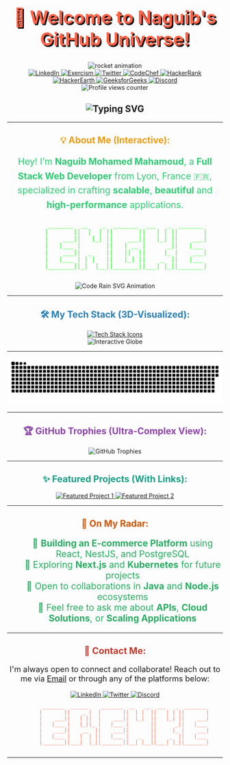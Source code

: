 <h1 align="center" style="font-weight: bold; color: #ff6347; font-size: 3em; text-shadow: 3px 3px #000;">🚀 Welcome to Naguib's GitHub Universe!</h1>

<div id="header" align="center">
  <!-- Rocket animation -->
  <img src="https://media.giphy.com/media/3oKIPnAiaMCws8nOsE/giphy.gif" width="200" alt="rocket animation" />

  <!-- Social Media Badges -->
  <div id="badges" align="center">
    <a href="https://www.linkedin.com/in/naguib-med/" target="_blank">
      <img src="https://img.shields.io/badge/LinkedIn-0077B5?style=for-the-badge&logo=linkedin&logoColor=white" alt="LinkedIn" />
    </a>
    <a href="https://exercism.org/profiles/Naguib/" target="_blank">
      <img src="https://d24y9kuxp2d7l2.cloudfront.net/assets/icons/exercism-with-logo-black-b427c06c6a068ba9f391734115e4d22dfa876d1d.svg" alt="Exercism" />
    </a>
    <a href="https://twitter.com/NaguibMohamed11" target="_blank">
      <img src="https://img.shields.io/badge/Twitter-1DA1F2?style=for-the-badge&logo=twitter&logoColor=white" alt="Twitter" />
    </a>
    <a href="https://www.codechef.com/users/naguibmed" target="_blank">
      <img src="https://img.shields.io/badge/CodeChef-5B4638?style=for-the-badge&logo=codechef&logoColor=white" alt="CodeChef" />
    </a>
    <a href="https://www.hackerrank.com/moma_naguib" target="_blank">
      <img src="https://img.shields.io/badge/HackerRank-2EC866?style=for-the-badge&logo=hackerrank&logoColor=white" alt="HackerRank" />
    </a>
    <a href="https://www.hackerearth.com/@moma.naguib" target="_blank">
      <img src="https://img.shields.io/badge/HackerEarth-323754?style=for-the-badge&logo=hackerearth&logoColor=white" alt="HackerEarth" />
    </a>
    <a href="https://auth.geeksforgeeks.org/user/momanaf7ug/" target="_blank">
      <img src="https://img.shields.io/badge/GeeksforGeeks-0F9D58?style=for-the-badge&logo=geeksforgeeks&logoColor=white" alt="GeeksforGeeks" />
    </a>
    <a href="Buigan#0001">
      <img src="https://img.shields.io/badge/Discord-7289DA?style=for-the-badge&logo=discord&logoColor=white" alt="Discord" />
    </a>
  </div>
  
  <!-- Profile View Counter -->
  <img src="https://komarev.com/ghpvc/?username=naguib-med&style=flat-square&color=blue" alt="Profile views counter" />
  
  <!-- Custom Welcome Animation -->
  <h2 align="center">
    <img src="https://readme-typing-svg.herokuapp.com?font=Monoton&size=24&duration=5000&color=F75C7E&center=true&vCenter=true&lines=Welcome+to+My+Creative+Hub!" alt="Typing SVG" />
  </h2>
</div>

---

<h2 align="center" style="color: #f39c12;">💡 About Me (Interactive):</h2>

<p align="center" style="font-size: 1.5em; color: #2ecc71; line-height: 1.6;">
  Hey! I’m <strong>Naguib Mohamed Mahamoud</strong>, a <strong>Full Stack Web Developer</strong> from Lyon, France 🇫🇷, specialized in crafting <strong>scalable</strong>, <strong>beautiful</strong> and <strong>high-performance</strong> applications.
</p>

<!-- ASCII art for a more unique welcome -->
<div align="center">
  <pre style="font-size: 14px; color: #00ff00; font-family: monospace;">
       _______  __    _  _______  ___   _  _______ 
      |       ||  |  | ||       ||   | | ||       |
      |    ___||   |_| ||    ___||   |_| ||    ___|
      |   |___ |       ||   | __ |      _||   |___ 
      |    ___||  _    ||   ||  ||     |_ |    ___|
      |   |___ | | |   ||   |_| ||    _  ||   |___ 
      |_______||_|  |__||_______||___| |_||_______|
  </pre>
</div>

<div align="center">
  <!-- Advanced SVG Animation for Originality -->
  <img src="https://raw.githubusercontent.com/naguib-med/naguib-med/main/code-rain.svg" alt="Code Rain SVG Animation" />
</div>

---

<h2 align="center" style="color: #2980b9;">🛠️ My Tech Stack (3D-Visualized):</h2>

<!-- Skill Icons with Animation Effect -->
<div align="center">
  <a href="https://skillicons.dev" target="_blank">
    <img src="https://skillicons.dev/icons?i=html,css,js,ts,nodejs,react,nestjs,express,spring,java,python,aws,git,kubernetes,postgresql&theme=dark" alt="Tech Stack Icons" />
  </a>
</div>

<!-- Dynamic 3D Globe for Global Collaboration -->
<div align="center">
  <img src="https://raw.githubusercontent.com/naguib-med/naguib-med/main/3d-globe.svg" width="400" height="400" alt="Interactive Globe" />
</div>

---

<div align="center">
  <!-- Dynamic Contribution Graph (Snake Animation) -->
  <img src="https://raw.githubusercontent.com/naguib-med/naguib-med/output/github-contribution-grid-snake.svg" alt="Snake Contribution Animation" />
</div>

---

<h2 align="center" style="color: #8e44ad;">🏆 GitHub Trophies (Ultra-Complex View):</h2>

<div align="center">
  <!-- GitHub Trophies with Complex Layout -->
  <img src="https://github-profile-trophy.vercel.app/?username=naguib-med&theme=juicyfresh&no-frame=true&row=2&column=5" alt="GitHub Trophies" />
</div>

---

<h2 align="center" style="color: #16a085;">✨ Featured Projects (With Links):</h2>

<div align="center">
  <!-- Featured Projects with High-Resolution Thumbnails -->
  <a href="https://github.com/naguib-med/project-1">
    <img src="https://github-readme-stats.vercel.app/api/pin/?username=naguib-med&repo=project-1&theme=radical" alt="Featured Project 1" />
  </a>
  <a href="https://github.com/naguib-med/project-2">
    <img src="https://github-readme-stats.vercel.app/api/pin/?username=naguib-med&repo=project-2&theme=radical" alt="Featured Project 2" />
  </a>
</div>

---

<h2 align="center" style="color: #d35400;">🚀 On My Radar:</h2>

<div align="center">
  <!-- 3D-Visualizations of Projects I'm Currently Working On -->
  <ul style="list-style-type: none; font-size: 1.5em; color: #27ae60;">
    <li>🔭 <strong>Building an E-commerce Platform</strong> using React, NestJS, and PostgreSQL</li>
    <li>🚀 Exploring <strong>Next.js</strong> and <strong>Kubernetes</strong> for future projects</li>
    <li>🤝 Open to collaborations in <strong>Java</strong> and <strong>Node.js</strong> ecosystems</li>
    <li>💬 Feel free to ask me about <strong>APIs</strong>, <strong>Cloud Solutions</strong>, or <strong>Scaling Applications</strong></li>
  </ul>
</div>

---

<h2 align="center" style="color: #c0392b;">🎯 Contact Me:</h2>

<div align="center">
  <!-- Contact Form or Interactive Email CTA -->
  <p style="font-size: 1.3em;">I'm always open to connect and collaborate! Reach out to me via <a href="mailto:moma.naguib@gmail.com">Email</a> or through any of the platforms below:</p>
  
  <!-- Social Icons -->
  <a href="https://www.linkedin.com/in/naguib-med/">
    <img src="https://img.shields.io/badge/-LinkedIn-blue?style=flat-square&logo=Linkedin&logoColor=white" alt="LinkedIn" />
  </a>
  <a href="https://twitter.com/NaguibMohamed11">
    <img src="https://img.shields.io/badge/-Twitter-1DA1F2?style=flat-square&logo=Twitter&logoColor=white" alt="Twitter" />
  </a>
  <a href="Buigan#0001">
    <img src="https://img.shields.io/badge/-Discord-7289DA?style=flat-square&logo=Discord&logoColor=white" alt="Discord" />
  </a>
</div>

<!-- Footer ASCII art for a final unique touch -->
<div align="center">
  <pre style="font-size: 12px; color: #ff6347;">
       _______  ______    _______  __   __  ___   _  _______ 
      |       ||    _ |  |       ||  | |  ||   | | ||       |
      |    ___||   | ||  |    ___||  |_|  ||   |_| ||    ___|
      |   |___ |   |_||_ |   |___ |       ||      _||   |___ 
      |    ___||    __  ||    ___||       ||     |_ |    ___|
      |   |___ |   |  | ||   |___ |   _   ||    _  ||   |___ 
      |_______||___|  |_||_______||__| |__||___| |_||_______|
  </pre>
</div>

---

<!---
naguib-med/naguib-med is a ✨ special ✨ repository because its `README.md` (this file) appears on your GitHub profile.
You can click the Preview link to take a look at your changes.
--->
